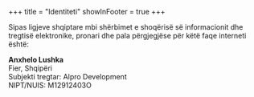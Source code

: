 +++
title = "Identiteti"
showInFooter = true
+++

Sipas ligjeve shqiptare mbi shërbimet e shoqërisë së informacionit dhe tregtisë elektronike, pronari dhe pala përgjegjëse për këtë faqe interneti është:

**Anxhelo Lushka**\
Fier, Shqipëri\
Subjekti tregtar: Alpro Development\
NIPT/NUIS: M12912403O
